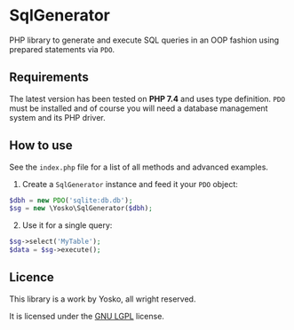 SqlGenerator
=====

PHP library to generate and execute SQL queries in an OOP fashion using prepared statements via ```PDO```.

## Requirements
The latest version has been tested on **PHP 7.4** and uses type definition. ```PDO``` must be installed and of course you will need a database management system and its PHP driver.

## How to use
See the ```index.php``` file for a list of all methods and advanced examples.

1. Create a ```SqlGenerator``` instance and feed it your ```PDO``` object:

  ```php
$dbh = new PDO('sqlite:db.db');
$sg = new \Yosko\SqlGenerator($dbh);
  ```
2. Use it for a single query:

  ```php
$sg->select('MyTable');
$data = $sg->execute();
  ```

## Licence

This library is a work by Yosko, all wright reserved.

It is licensed under the [GNU LGPL](http://www.gnu.org/licenses/lgpl.html) license.
